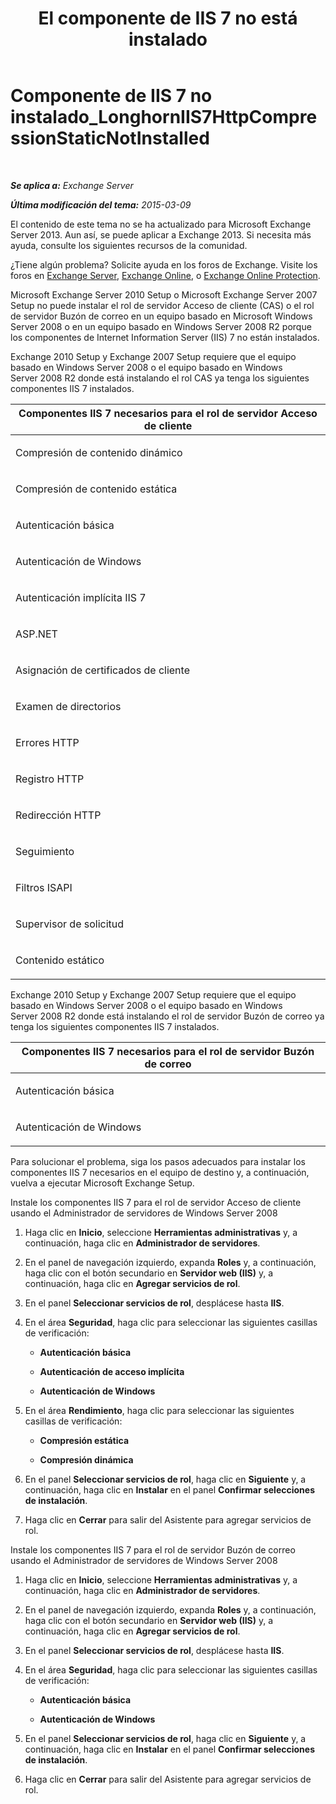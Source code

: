 ﻿---
title: 'El componente de IIS 7 no está instalado'
TOCTitle: Componente de IIS 7 no instalado_LonghornIIS7HttpCompressionStaticNotInstalled
ms:assetid: 87fb8068-8c11-45cd-b18c-7d4ba97dedda
ms:mtpsurl: https://technet.microsoft.com/es-es/library/ms.exch.setupreadiness.longhorniis7httpcompressionstaticnotinstalled(v=EXCHG.150)
ms:contentKeyID: 48268375
ms.date: 05/22/2018
mtps_version: v=EXCHG.150
ms.translationtype: MT
---

# Componente de IIS 7 no instalado\_LonghornIIS7HttpCompressionStaticNotInstalled

 

_**Se aplica a:** Exchange Server_

_**Última modificación del tema:** 2015-03-09_

El contenido de este tema no se ha actualizado para Microsoft Exchange Server 2013. Aun así, se puede aplicar a Exchange 2013. Si necesita más ayuda, consulte los siguientes recursos de la comunidad.

¿Tiene algún problema? Solicite ayuda en los foros de Exchange. Visite los foros en [Exchange Server](https://go.microsoft.com/fwlink/p/?linkid=60612), [Exchange Online](https://go.microsoft.com/fwlink/p/?linkid=267542), o [Exchange Online Protection](https://go.microsoft.com/fwlink/p/?linkid=285351).

Microsoft Exchange Server 2010 Setup o Microsoft Exchange Server 2007 Setup no puede instalar el rol de servidor Acceso de cliente (CAS) o el rol de servidor Buzón de correo en un equipo basado en Microsoft Windows Server 2008 o en un equipo basado en Windows Server 2008 R2 porque los componentes de Internet Information Server (IIS) 7 no están instalados.

Exchange 2010 Setup y Exchange 2007 Setup requiere que el equipo basado en Windows Server 2008 o el equipo basado en Windows Server 2008 R2 donde está instalando el rol CAS ya tenga los siguientes componentes IIS 7 instalados.


<table>
<colgroup>
<col style="width: 100%" />
</colgroup>
<thead>
<tr class="header">
<th><strong>Componentes IIS 7 necesarios para el rol de servidor Acceso de cliente</strong></th>
</tr>
</thead>
<tbody>
<tr class="odd">
<td><p>Compresión de contenido dinámico</p></td>
</tr>
<tr class="even">
<td><p>Compresión de contenido estática</p></td>
</tr>
<tr class="odd">
<td><p>Autenticación básica</p></td>
</tr>
<tr class="even">
<td><p>Autenticación de Windows</p></td>
</tr>
<tr class="odd">
<td><p>Autenticación implícita IIS 7</p></td>
</tr>
<tr class="even">
<td><p>ASP.NET</p></td>
</tr>
<tr class="odd">
<td><p>Asignación de certificados de cliente</p></td>
</tr>
<tr class="even">
<td><p>Examen de directorios</p></td>
</tr>
<tr class="odd">
<td><p>Errores HTTP</p></td>
</tr>
<tr class="even">
<td><p>Registro HTTP</p></td>
</tr>
<tr class="odd">
<td><p>Redirección HTTP</p></td>
</tr>
<tr class="even">
<td><p>Seguimiento</p></td>
</tr>
<tr class="odd">
<td><p>Filtros ISAPI</p></td>
</tr>
<tr class="even">
<td><p>Supervisor de solicitud</p></td>
</tr>
<tr class="odd">
<td><p>Contenido estático</p></td>
</tr>
</tbody>
</table>


Exchange 2010 Setup y Exchange 2007 Setup requiere que el equipo basado en Windows Server 2008 o el equipo basado en Windows Server 2008 R2 donde está instalando el rol de servidor Buzón de correo ya tenga los siguientes componentes IIS 7 instalados.


<table>
<colgroup>
<col style="width: 100%" />
</colgroup>
<thead>
<tr class="header">
<th><strong>Componentes IIS 7 necesarios para el rol de servidor Buzón de correo</strong></th>
</tr>
</thead>
<tbody>
<tr class="odd">
<td><p>Autenticación básica</p></td>
</tr>
<tr class="even">
<td><p>Autenticación de Windows</p></td>
</tr>
</tbody>
</table>


Para solucionar el problema, siga los pasos adecuados para instalar los componentes IIS 7 necesarios en el equipo de destino y, a continuación, vuelva a ejecutar Microsoft Exchange Setup.

Instale los componentes IIS 7 para el rol de servidor Acceso de cliente usando el Administrador de servidores de Windows Server 2008

1.  Haga clic en **Inicio**, seleccione **Herramientas administrativas** y, a continuación, haga clic en **Administrador de servidores**.

2.  En el panel de navegación izquierdo, expanda **Roles** y, a continuación, haga clic con el botón secundario en **Servidor web (IIS)** y, a continuación, haga clic en **Agregar servicios de rol**.

3.  En el panel **Seleccionar servicios de rol**, desplácese hasta **IIS**.

4.  En el área **Seguridad**, haga clic para seleccionar las siguientes casillas de verificación:
    
      - **Autenticación básica**
    
      - **Autenticación de acceso implícita**
    
      - **Autenticación de Windows**

5.  En el área **Rendimiento**, haga clic para seleccionar las siguientes casillas de verificación:
    
      - **Compresión estática**
    
      - **Compresión dinámica**

6.  En el panel **Seleccionar servicios de rol**, haga clic en **Siguiente** y, a continuación, haga clic en **Instalar** en el panel **Confirmar selecciones de instalación**.

7.  Haga clic en **Cerrar** para salir del Asistente para agregar servicios de rol.

Instale los componentes IIS 7 para el rol de servidor Buzón de correo usando el Administrador de servidores de Windows Server 2008

1.  Haga clic en **Inicio**, seleccione **Herramientas administrativas** y, a continuación, haga clic en **Administrador de servidores**.

2.  En el panel de navegación izquierdo, expanda **Roles** y, a continuación, haga clic con el botón secundario en **Servidor web (IIS)** y, a continuación, haga clic en **Agregar servicios de rol**.

3.  En el panel **Seleccionar servicios de rol**, desplácese hasta **IIS**.

4.  En el área **Seguridad**, haga clic para seleccionar las siguientes casillas de verificación:
    
      - **Autenticación básica**
    
      - **Autenticación de Windows**

5.  En el panel **Seleccionar servicios de rol**, haga clic en **Siguiente** y, a continuación, haga clic en **Instalar** en el panel **Confirmar selecciones de instalación**.

6.  Haga clic en **Cerrar** para salir del Asistente para agregar servicios de rol.

